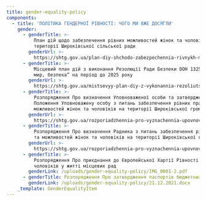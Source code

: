 ```yaml
---
title: gender-equality-policy
components:
  - title: 'ПОЛІТИКА ГЕНДЕРНОЇ РІВНОСТІ: ЧОГО МИ ВЖЕ ДОСЯГЛИ'
    gender:
      - genderTitle: >-
          План дій щодо забезпечення рівних можливостей жінок та чоловіків на
          території Широківської сільської ради
        genderUrl: >-
          https://shtg.gov.ua/plan-diy-shchodo-zabezpechennia-rivnykh-mozhlyvostey-zhinok-ta-cholovikiv-na-terytorii-shyrokivs-koi-sil-s-koi-rady/
      - genderTitle: >-
          Місцевий план дій з виконання Резолюції Ради Безпеки ООН 1325 “Жінки,
          мир, безпека” на період до 2025 року
        genderUrl: >-
          https://shtg.gov.ua/mistsevyy-plan-diy-z-vykonannia-rezoliutsii-rady-bezpeky-oon-1325-zhinky-myr-bezpeka-na-period-do-2025-roku/
      - genderTitle: >-
          Розпорядження Про визначення Уповноваженої особи та затвердження
          Положення Уповноважену особу з питань забезпечення рівних прав та
          можливостей жінок та чоловіків на території Широківської громади
        genderUrl: >-
          https://shtg.gov.ua/rozporiadzhennia-pro-vyznachennia-upovnovazhenoi-osoby-z-pytan-zabezpechennia-rivnykh-prav-ta-mozhlyvostey-zhinok-ta-cholovikiv-na-terytorii-shyrokivs-koi-hromady/
      - genderTitle: >-
          Розпорядження Про визначення Радника з питань забезпечення рівних прав
          та можливостей жінок та чоловіків на території Широківської громади
        genderUrl: >-
          https://shtg.gov.ua/rozporiadzhennia-pro-vyznachennia-upovnovazhenoi-osoby-z-pytan-zabezpechennia-rivnykh-prav-ta-mozhlyvostey-zhinok-ta-cholovikiv-na-terytorii-shyrokivs-koi-hromady-2/
      - genderTitle: >-
          Розпорядження Про приєднання до Європейської Хартії Рівності жінок та
          чоловіків у житті місцевих рад
        genderLink: /uploads/gender-equality-policy/IMG_0001-2.pdf
      - genderTitle: Розпорядження Про затвердження паспортів бюджетних програм на 2022 рік
        genderLink: /uploads/gender-equality-policy/21.12.2021.docx
    _template: GenderEqualityItem
---
```



